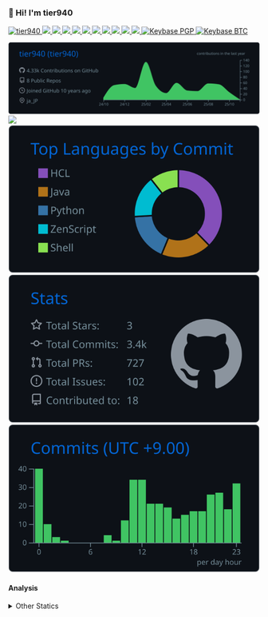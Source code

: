 ### 👋 Hi! I'm tier940

<p align="left"> 
  <a href="https://github.com/tier940/tier940/">
    <img src="https://komarev.com/ghpvc/?username=tier940" alt="tier940" />
  </a>
  <a href="http://twitter.com/tier940">
    <img height="20" src="https://img.shields.io/twitter/follow/tier940?label=Twitter&logo=twitter&style=flat" />
  </a>
  <a href="https://github.com/tier940">
    <img height="20" src="https://img.shields.io/github/followers/tier940?label=follow&logo=github&style=flat" />
  </a>
  <a href="https://www.reddit.com/user/tier940">
    <img height="20" src="https://img.shields.io/reddit/user-karma/combined/tier940?label=Reddit&logo=reddit&style=flat" />
  </a>
  <a href="https://stackoverflow.com/users/17317833/tier940">
    <img height="20" src="https://img.shields.io/stackexchange/stackoverflow/r/17317833?label=StackOverflow&logo=stack-overflow&style=flat" />
  </a>
  <a href="https://zenn.dev/tier940">
    <img height="20" src="https://zenn.badge.nikaera.com/s/tier940/likes" />
  </a>
  <a href="https://zenn.dev/tier940">
    <img height="20" src="https://zenn.badge.nikaera.com/s/tier940/followers" />
  </a>
  <a href="https://zenn.dev/tier940">
    <img height="20" src="https://zenn.badge.nikaera.com/s/tier940/articles" />
  </a>
  <a href="http://qiita.com/tier940">
    <img height="20" src="https://qiita-badge.apiapi.app/s/tier940/posts.svg" />
  </a>
  <a href="http://qiita.com/tier940">
    <img height="20" src="https://qiita-badge.apiapi.app/s/tier940/contributions.svg" />
  </a>
  <a href="https://github.com/tier940/tier940/">
    <img height="20" src="https://github.com/tier940/tier940/actions/workflows/main.yml/badge.svg" />
  </a>
  <a href="https://keybase.io/tier940">
    <img alt="Keybase PGP" src="https://img.shields.io/keybase/pgp/tier940">
  </a>
  <a href="https://keybase.io/tier940">
    <img alt="Keybase BTC" src="https://img.shields.io/keybase/btc/tier940">
  </a>
</p>

[![](https://raw.githubusercontent.com/tier940/tier940/main/profile-summary-card-output/github_dark/0-profile-details.svg)](https://github.com/vn7n24fzkq/github-profile-summary-cards)
[![](https://raw.githubusercontent.com/tier940/tier940/main/profile-summary-card-output/github_dark/1-repos-per-language.svg)](https://github.com/vn7n24fzkq/github-profile-summary-cards) [![](https://raw.githubusercontent.com/tier940/tier940/main/profile-summary-card-output/github_dark/2-most-commit-language.svg)](https://github.com/vn7n24fzkq/github-profile-summary-cards)
[![](https://raw.githubusercontent.com/tier940/tier940/main/profile-summary-card-output/github_dark/3-stats.svg)](https://github.com/vn7n24fzkq/github-profile-summary-cards) [![](https://raw.githubusercontent.com/tier940/tier940/main/profile-summary-card-output/github_dark/4-productive-time.svg)](https://github.com/vn7n24fzkq/github-profile-summary-cards)


#### Analysis
<!-- <img height="150" src="https://github.com/tier940/tier940/blob/master/images/stat.svg" alt="Alternative Text"/> -->

<details>
  <summary>Other Statics</summary>
  <!--START_SECTION:waka-->
![Code Time](http://img.shields.io/badge/Code%20Time-2%2C982%20hrs%2021%20mins-blue)

**🐱 My GitHub Data** 

> 📦 21.0 kB Used in GitHub's Storage 
 > 
> 💼 Opted to Hire
 > 
> 📜 10 Public Repositories 
 > 
> 🔑 1 Private Repositories 
 > 
**I'm an Early 🐤** 

```text
🌞 Morning                1448 commits        ████░░░░░░░░░░░░░░░░░░░░░   15.48 % 
🌆 Daytime                3421 commits        █████████░░░░░░░░░░░░░░░░   36.56 % 
🌃 Evening                3466 commits        █████████░░░░░░░░░░░░░░░░   37.04 % 
🌙 Night                  1022 commits        ███░░░░░░░░░░░░░░░░░░░░░░   10.92 % 
```
📅 **I'm Most Productive on Saturday** 

```text
Monday                   921 commits         ██░░░░░░░░░░░░░░░░░░░░░░░   09.84 % 
Tuesday                  1671 commits        ████░░░░░░░░░░░░░░░░░░░░░   17.86 % 
Wednesday                1038 commits        ███░░░░░░░░░░░░░░░░░░░░░░   11.09 % 
Thursday                 1066 commits        ███░░░░░░░░░░░░░░░░░░░░░░   11.39 % 
Friday                   1201 commits        ███░░░░░░░░░░░░░░░░░░░░░░   12.84 % 
Saturday                 1816 commits        █████░░░░░░░░░░░░░░░░░░░░   19.41 % 
Sunday                   1644 commits        ████░░░░░░░░░░░░░░░░░░░░░   17.57 % 
```


📊 **This Week I Spent My Time On** 

```text
🕑︎ Time Zone: Asia/Tokyo

💬 Programming Languages: 
Java                     13 hrs              ███████████░░░░░░░░░░░░░░   45.85 % 
YAML                     2 hrs 25 mins       ██░░░░░░░░░░░░░░░░░░░░░░░   08.55 % 
PHP                      2 hrs 15 mins       ██░░░░░░░░░░░░░░░░░░░░░░░   07.94 % 
Other                    2 hrs 6 mins        ██░░░░░░░░░░░░░░░░░░░░░░░   07.42 % 
Markdown                 2 hrs 4 mins        ██░░░░░░░░░░░░░░░░░░░░░░░   07.33 % 

🔥 Editors: 
IntelliJ                 14 hrs 25 mins      █████████████░░░░░░░░░░░░   50.83 % 
VS Code                  13 hrs 57 mins      ████████████░░░░░░░░░░░░░   49.17 % 

💻 Operating System: 
Windows                  21 hrs 38 mins      ███████████████████░░░░░░   76.24 % 
Linux                    6 hrs 44 mins       ██████░░░░░░░░░░░░░░░░░░░   23.76 % 
```

**I Mostly Code in Java** 

```text
Java                     12 repos            ███████████░░░░░░░░░░░░░░   44.44 % 
ZenScript                3 repos             ███░░░░░░░░░░░░░░░░░░░░░░   11.11 % 
HTML                     2 repos             ██░░░░░░░░░░░░░░░░░░░░░░░   07.41 % 
HCL                      2 repos             ██░░░░░░░░░░░░░░░░░░░░░░░   07.41 % 
Dockerfile               1 repo              █░░░░░░░░░░░░░░░░░░░░░░░░   03.70 % 
```



**Timeline**

![Lines of Code chart](https://raw.githubusercontent.com/tier940/tier940/main/assets/bar_graph.png)


 Last Updated on 20/12/2023 01:09:13 UTC
<!--END_SECTION:waka-->
</details>
